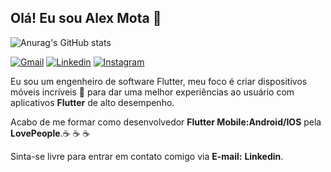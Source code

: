 ## <h2>Olá! Eu sou Alex Mota 👋</h2>

![Anurag's GitHub stats](https://github-readme-stats.vercel.app/api?username=Xelamota&show_icons=true&theme=tokyonight)


[![Gmail](https://img.shields.io/badge/Gmail-D14836?style=for-the-badge&logo=gmail&logoColor=white)](https://mail.google.com/mail/u/0/?tf=cm&fs=1&to=alexcostamota@gmail.com&hl=pt-BR)
[![Linkedin](https://img.shields.io/badge/LinkedIn-0077B5?style=for-the-badge&logo=linkedin&logoColor=white)](https://www.linkedin.com/in/xelamota)
[![Instagram](https://img.shields.io/badge/Instagram-E4405F?style=for-the-badge&logo=instagram&logoColor=white)](https://www.instagram.com/alexdacostadamota/)


Eu sou um engenheiro de software Flutter, meu foco é criar dispositivos móveis incríveis 📱 para dar uma melhor experiências ao usuário com aplicativos  **Flutter** de alto desempenho.

Acabo de me formar como desenvolvedor **Flutter Mobile:Android/IOS** pela **LovePeople**.☕ ☕ ☕ 

Sinta-se livre para entrar em contato comigo via **E-mail:**  **Linkedin**.
